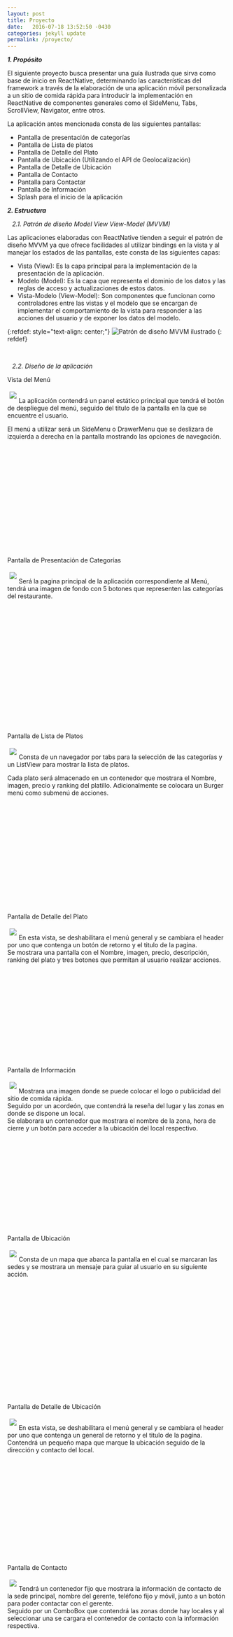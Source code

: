 ```yaml
---
layout: post
title: Proyecto
date:   2016-07-18 13:52:50 -0430
categories: jekyll update
permalink: /proyecto/
---
```


 ***1. Propósito***

El siguiente proyecto busca presentar una guía ilustrada que sirva como base de inicio en ReactNative, determinando las características del framework a través de la elaboración de una aplicación móvil personalizada a un sitio de comida rápida para introducir la implementación en ReactNative de componentes generales como el SideMenu, Tabs, ScrollView, Navigator, entre otros. 

La aplicación antes mencionada consta de las siguientes pantallas:
 
 - Pantalla de presentación de categorías
 - Pantalla de Lista de platos
 - Pantalla de Detalle del Plato
 - Pantalla de Ubicación (Utilizando el API de Geolocalización)
 - Pantalla de Detalle de Ubicación
 - Pantalla de Contacto
 - Pantalla para Contactar
 - Pantalla de Información
 - Splash para el inicio de la aplicación
  
***2. Estructura***

`` `` *2.1. Patrón de diseño Model View View-Model (MVVM)*

Las aplicaciones elaboradas con ReactNative tienden a seguir el patrón de diseño MVVM ya que ofrece facilidades al utilizar bindings en la vista y al manejar los estados de las pantallas, este consta de las siguientes capas:

+ Vista (View): Es la capa principal para la implementación de la presentación de la aplicación.
+ Modelo (Model): Es la capa que representa el dominio de los datos y las reglas de acceso y actualizaciones de estos datos. 
+ Vista-Modelo (View-Model): Son componentes que funcionan como controladores entre las vistas y el modelo que se encargan de implementar el comportamiento de la vista para responder a las acciones del usuario y de exponer los datos del modelo.

<p> </p>

{:refdef: style="text-align: center;"}
![Patrón de diseño MVVM ilustrado](/pas-restaurant-react-native/Images/MVVM.png)
{: refdef} 

<br>

`` `` *2.2. Diseño de la aplicación*

Vista del Menú

<img style="float: left; margin: 5px;" src="/pas-restaurant-react-native/Images/Pantalla_menu.png">
<br>
La aplicación contendrá un panel estático principal que tendrá el botón de despliegue del menú, seguido del titulo de la pantalla en la que se encuentre el usuario. 
<br>

El menú a utilizar será un SideMenu o DrawerMenu que se deslizara de izquierda a derecha en la pantalla mostrando las opciones de navegación. 

<br>
<br>
<br>
<br>
<br>
<br>
<br>
<br>
<br>
<br>
<br>
<br>
<br>
<br>

Pantalla de Presentación de Categorías

<img style="float: left; margin: 5px;" src="/pas-restaurant-react-native/Images/Pantalla_categorias.png">
<br>
Será la pagina principal de la aplicación correspondiente al Menú, tendrá una imagen de fondo con 5 botones que representen las categorías del restaurante. 

<br>
<br>
<br>
<br>
<br>
<br>
<br>
<br>
<br>
<br>
<br>
<br>
<br>
<br>
<br>
<br>
<br>
<br>

Pantalla de Lista de Platos	

<img style="float: left; margin: 5px;" src="/pas-restaurant-react-native/Images/Pantalla_platos.png">
<br>
Consta de un navegador por tabs para la selección de las categorías y un ListView para mostrar la lista de platos.
<br>

Cada plato será almacenado en un contenedor que mostrara el Nombre, imagen, precio y ranking del platillo. Adicionalmente se colocara un Burger menú como submenú de acciones.

<br>
<br>
<br>
<br>
<br>
<br>
<br>
<br>
<br>
<br>
<br>
<br>
<br>
<br>

Pantalla de Detalle del Plato

<img style="float: left; margin: 5px;" src="/pas-restaurant-react-native/Images/Pantalla_detalle_p.png">
<br>
En esta vista, se deshabilitara el menú general y se cambiara el header por uno que contenga un botón de retorno y el titulo de la pagina.
<br>
Se mostrara una pantalla con el Nombre, imagen, precio, descripción, ranking del plato y tres botones que permitan al usuario realizar acciones.

<br>
<br>
<br>
<br>
<br>
<br>
<br>
<br>
<br>
<br>
<br>
<br>
<br>
<br>

Pantalla de Información

<img style="float: left; margin: 5px;" src="/pas-restaurant-react-native/Images/Pantalla_informacion.png">
<br>
Mostrara una imagen donde se puede colocar el logo o publicidad del sitio de comida rápida.
<br>
Seguido por un acordeón, que contendrá la reseña del lugar y las zonas en donde se dispone un local.
<br>
Se elaborara un contenedor que mostrara el nombre de la zona, hora de cierre y un botón para acceder a la ubicación del local respectivo.

<br>
<br>
<br>
<br>
<br>
<br>
<br>
<br>
<br>
<br>
<br>
<br>
<br>
<br>

Pantalla de Ubicación

<img style="float: left; margin: 5px;" src="/pas-restaurant-react-native/Images/Pantalla_ubicacion.png">
<br>
Consta de un mapa que abarca la pantalla en el cual se marcaran las sedes y se mostrara un mensaje para guiar al usuario en su siguiente acción.

<br>
<br>
<br>
<br>
<br>
<br>
<br>
<br>
<br>
<br>
<br>
<br>
<br>
<br>
<br>
<br>
<br>

Pantalla de Detalle de Ubicación

<img style="float: left; margin: 5px;" src="/pas-restaurant-react-native/Images/Pantalla_comollegar.png">
<br>
En esta vista, se deshabilitara el menú general y se cambiara el header por uno que contenga un general de retorno y el titulo de la pagina.
<br>
Contendrá un pequeño mapa que marque la ubicación seguido de la dirección y contacto del local.

<br>
<br>
<br>
<br>
<br>
<br>
<br>
<br>
<br>
<br>
<br>
<br>
<br>
<br>
<br>

Pantalla de Contacto

<img style="float: left; margin: 5px;" src="/pas-restaurant-react-native/Images/Pantalla_contacto.png">
<br>
Tendrá un contenedor fijo que mostrara la información de contacto de la sede principal, nombre del gerente, teléfono fijo y móvil, junto a un botón para poder contactar con el gerente.
<br>
Seguido por un ComboBox que contendrá las zonas donde hay locales y al seleccionar una se cargara el contenedor de contacto con la información respectiva.

<br>
<br>
<br>
<br>
<br>
<br>
<br>
<br>
<br>
<br>
<br>
<br>
<br>
<br>

Pantalla para Contactar

<img style="float: left; margin: 5px;" src="/pas-restaurant-react-native/Images/Pantalla_contactar.png">
<br>
En esta vista, se deshabilitara el menú general y se cambiara el header por uno que contenga un dirección de retorno y el titulo de la pagina.
<br>
Se mostrara un formulario donde el usuario introducirá su nombre, correo electrónico y el cuerpo del mensaje a enviar.

<br>
<br>
<br>
<br>
<br>
<br>
<br>
<br>
<br>
<br>
<br>
<br>
<br>
<br>
<br>
<br>

Splash para el inicio de la aplicación					

<img style="float: left; margin: 5px;" src="/pas-restaurant-react-native/Images/Pantalla_inicio.png">
<br>
Se mostrara el logo del sitio de comida hasta que finalice la carga y renderización de la pantalla principal de la aplicación, Pantalla de lista de platos.

<br>
<br>
<br>
<br>
<br>
<br>
<br>
<br>
<br>
<br>
<br>
<br>
<br>
<br>
<br>
<br>
<br>
<br>

 ***3. Implementación del Proyecto***

A continuación se presentara el desarrollo de las vistas anteriormente mostradas denotando las librerías utilizadas y su uso.

Puntos a considerar:

- Se explicara el uso de los componentes y, en algunos casos, los props que recibe.
- Como el objetivo es aprender a utilizar el framework se implementaran los componentes y funcionalidades de varias maneras denotando sus ventajas.
- Instalación de las librerías NPM que se utilizaran.
- Se trabajara con variables que contengan la información de la aplicación, es decir, no se desarrollara el Modelo.
- El diseño de la aplicación esta disponible en el repositorio git por lo que no será explicado.



*Pueden descargar la app del repositorio:* [Synergy-GB React Native](https://github.com/SYNERGY-GB/pas-restaurant-react-native) 

<br>
<br>
*<Text style="text-decoration: underline; margin: 15px;"> 3.1. Inicio e Implementación de la librería Flux</Text>*
<br>
<br>

Comenzamos creando la aplicación que se llamara LosGorditosPlus


```
  react-native init LosGorditosPlus
```

Utilizaremos la estructura que otorga Facebook en sus ejemplos de ReactNative, tendremos una carpeta app que contenga los componentes de la aplicación con sus respectivos estilos y recursos.


```
  cd LosGorditosPlus
  mkdir app
  mkdir app/components
  mkdir app/components/resources
  mkdir app/components/styles
```

Proseguimos instalando [react-native-router-flux](https://github.com/aksonov/react-native-router-flux)

```
npm install --save react-native-router-flux
```

Esta librería nos permitirá utilizar su componente Router y Scene además de las funcionalidades que estos ofrecen, cada escena representa una pantalla que será renderizada sobre el componente actual.

Comenzaremos creando el componente principal de nuestra aplicación, el menú de navegación.

```
#Vista del menú

touch app/components/MenuBar.js
```

Ahora en el index estableceremos la escena que invoque al componente MenuBar.js

```
import React, { Component } from 'react';
import { Router, Scene } from 'react-native-router-flux';
import {
  AppRegistry
} from 'react-native';
import MenuBar from './app/components/MenuBar';

export default class LosGorditosPlus extends Component {
  render() {
    return (
      <Router>
        <Scene key="root" hideNavBar>
          <Scene key="MenuBar" component={MenuBar} initial={true} />
        </Scene>
      </Router>
    )
  }
}

AppRegistry.registerComponent('LosGorditosPlus', () => LosGorditosPlus);
```

Como se observa, estamos pasando los siguientes props al componente Scene:

- key: String único que sirve para referenciar la escena. Al pasarle como valor "root" indicamos que es raíz de las escenas.
- hideNavBar: Oculta la barra de navegación de Flux.
- component: Componente a ser renderizado en la escena o pagina.
- initial: Indica que es la primera escena a mostrar al ejecutar la aplicación.


Por ahora tenemos que al iniciar la aplicación se renderiza el componente Menubar.

Si queremos acceder a las acciones de Flux debemos importar del elemento Actions en las pantallas donde se utilizara.

```
import { Actions } from 'react-native-router-flux';
```

<br>
<br>
*<Text style="text-decoration: underline; margin: 15px;"> 3.2. Desarrollo del Menú </Text>*
<br>
<br>
Se quiere tener un menú que se despliegue del lado izquierdo de la aplicación, utilizaremos la librería [react-native-drawer](https://github.com/root-two/react-native-drawer) que facilita la implementación de un DrawerMenu funcional en ambas plataformas (iOS, Android). 


```
  npm install --save react-native-drawer
```

Creamos las pantallas a las cuales se accederán desde el menú

```

# Pantalla de Presentacion de Categorias

  touch app/components/MenuView.js


# Pantalla de Lista de Platos

  touch app/components/TabMenuList.js


# Pantalla de Informacion

  touch app/components/About.js

# Pantalla de Ubicacion

  touch app/components/Location.js

```

Podemos colocar en cada uno de estos archivos un pequeño código que nos permita visualizar la funcionalidad de nuestro menú al cambiar la pantalla

```
class <Nombre_Clase> extend Component {
	render (){
	return (
		<Text>Nombre del archivo</Text>
	);
	}
}

module.exports= <Nombre_Clase>
```


Empezamos la implementación del menú necesitamos importar la librería instalada y cada uno de los componentes (pantallas) que serán llamados.

```
import TabMenuList from './TabMenuList';
import MenuView from './MenuView';
import Location from './Location';
import About from './About';
import Contact from './Contact';
import Drawer from 'react-native-drawer';
import styles from './styles/MenuBar_style';

class MenuBar extend Component {
	render (){
	return (
		<Text>Nombre del archivo</Text>
	);
	}
}

module.exports= MenuBar
```


Usaremos el componente Image como contenedor para colocar la imagen de fondo y sobreponer componentes en esta.

Drawer: Este componente consta de 2 partes, el contenido que va dentro de las etiquetas es lo que se muestra en la pantalla, mientras que el componente declarado en la propiedad "content" se muestra en el drawer. Requiere la declaración de los estados Open y Disabled para el control de este y de las funciones para abrirlo y cerrarlo. Entre sus props tenemos:

- type: Puede tomar dos valores, "static" el Drawer se pinta en la pantalla deslizando el contenido de esta hacia la derecha. Y "overlay", se pinta encima del contenido de la pantalla.
- content: Aquí se declara el contenido que se mostrara en el drawer.
- onOpen: Función a realizar en la apertura del Drawer,
- onClose: Función a realizar al cerrar el Drawer.


Desglosaremos el contenido del Drawer en un archivo llamado DrawerContent para que el código sea mas legible y veamos como comunicar al componente padre con el hijo.

Creamos en la carpeta components el archivo DrawerContent.js

```
touch app/components/DrawerContent.js
```

El DrawerContent interactúa con un elemento que le pertenece al componente que lo invoca (Padre), ¿Como se comunican los componentes?, el padre requiere pasar funciones que manipulen sus elementos al hijo. Para que el DrawerContent acepte una función como props se necesita importar los "PropTypes" de React y definirlos como funciones. En este caso, el props que recibe la función se llamara "onClose".

Como vimos en el diseño el drawer consta de 5 botones (Opciones de Navegación y el botón del menú) junto a un indicador que se posiciona en la pagina actual para lo cual se le asignara un valor a cada Opción de Navegación, será pasado por el padre bajo el nombre de "selected_page", así podremos saber donde pintar el indicador. También, implementaremos la librería Flux para que al seleccionar una opción mandemos a refrescar el contexto utilizando la acción "Actions.refresh(PARAM)", donde pasaremos como parámetros:

- page_title: Titulo a mostrar en la barra de navegación.
- bg: Variable de control del fondo.
- ts: Variable de control del estilo de la barra de navegación.
- selected_page: Pagina seleccionada.

Mas adelante se explicara que hace la acción flux refresh

```
#DrawerContent

'use strict';
import React, {PropTypes, Component } from 'react';
import {
  TouchableOpacity,
  Text,
  View,
  Image
} from 'react-native';
import styles from './styles/MenuBar_style';
import { Actions } from 'react-native-router-flux';

class DrawerContent extends Component {
	 static propTypes = {
    onClose: PropTypes.func,
  };
  render (){
		return(
			<Image style={styles.containerMenu} source={require('./resources/menu.png')}>
              <TouchableOpacity style={styles.menu_icon} onPress={()=>{
                this.props.onClose()
              }}>
                <Image style={styles.menu_icon} source={require('./resources/1_Icons/recursos-01.png')} />
              </TouchableOpacity>

              <TouchableOpacity style={styles.first_button} onPress={()=>{
                Actions.refresh({page_title: null, bg: false, ts: false, selected_page: 0}) ;
                this.props.onClose()
              }}>
                <View style={styles.button_align}>
                  <Image style={styles.img_buttom} source={require('./resources/1_Icons/recursos-02.png')} />
                  <Text style={styles.menu_title}> menu </Text>
                  {this.props.selected_page === 0 ? 
                    <Image style={styles.img_buttom_4} source={require('./resources/1_Icons/recursos-06.png')} />
                    : 
                    this.props.selected_page === 4 ? 
                    <Image style={styles.img_buttom_4} source={require('./resources/1_Icons/recursos-06.png')} />
                    : 
                    <Text/>}
                </View>
              </TouchableOpacity>

              <TouchableOpacity style={styles.button} onPress={()=>{
                Actions.refresh({page_title: 'información', bg: true, ts: true, selected_page: 1}) ;
                this.props.onClose()
                }}>
                <View style={styles.button_align}>
                  <Image style={styles.img_buttom} source={require('./resources/1_Icons/recursos-03.png')} />
                  <Text style={styles.menu_title}> información </Text>
                  {this.props.selected_page ===1 ? 
                    <Image style={styles.img_buttom_4} source={require('./resources/1_Icons/recursos-06.png')} />
                    : 
                    <Text/>}
                </View>
              </TouchableOpacity>

              <TouchableOpacity style={styles.button} onPress={()=>{
                Actions.refresh({page_title: 'contacto', bg: true, ts: true, selected_page: 2}) ;
                this.props.onClose()
                }}>
                <View style={styles.button_align}>
                  <Image style={styles.img_buttom_2} source={require('./resources/1_Icons/recursos-04.png')} />
                  <Text style={styles.menu_title}> contactar </Text>
                  {this.props.selected_page ===2 ? 
                    <Image style={styles.img_buttom_4} source={require('./resources/1_Icons/recursos-06.png')} />
                    : 
                    <Text/>}
                </View>
              </TouchableOpacity>

              <TouchableOpacity style={styles.button} onPress={()=>{
                Actions.refresh({page_title: 'ubicaciones', bg: true, ts: true, selected_page: 3}) ;
                this.props.onClose()
                }}>
                  <View style={styles.button_align}>
                    <Image style={styles.img_buttom_3} source={require('./resources/1_Icons/recursos-05.png')} />
                    <Text style={styles.menu_title}> ubicaciones </Text>
                    {this.props.selected_page ===3 ? 
                    <Image style={styles.img_buttom_4} source={require('./resources/1_Icons/recursos-06.png')} />
                    : 
                    <Text/>}
                  </View>
              </TouchableOpacity>
              <Image style={styles.menu_logo}source={require('./resources/3_Logos/menu_logo.png')}/>
            </Image>
		);
	}
}

module.exports = DrawerContent;

```

Regresamos al MenuBar, importamos el contenido del Drawer

```
import DrawerContent from './DrawerContent';
```

Primero haremos nuestra propia barra de Navegación que tendrá el botón para acceder al menú de la aplicación (Drawer) y el titulo de la pagina en el cual se mostrar el valor del prop "page_title", después, colocaremos el contenido de la pagina que deseamos mostrar.

No utilizaremos Flux para la navegación de las paginas principales de la aplicación sino que lo haremos por medio de un switch que evalúe el prop "selected_page" y se renderiza en base a su valor ya que esto nos permite que se sustituya el componente que se muestra en pantalla en lugar de sobreponer una escena.

```
#Vista del Menu

'use strict';
import React, { Component } from 'react';
import {
  TouchableOpacity,
  Text,
  View,
  Image
} from 'react-native';
import TabMenuList from './TabMenuList';
import MenuView from './MenuView';
import Location from './Location';
import About from './About';
import Contact from './Contact';
import DrawerContent from './DrawerContent';
import Drawer from 'react-native-drawer';
import styles from './styles/MenuBar_style';

class MenuBar extends Component {

 constructor(props){
    super(props);
    this.state={
      drawerOpen: false,
      drawerDisabled: false,
    }
  }

  # Funcion para cerrar el drawer Menu
  closeDrawer = () => {
    this._drawer.close()
  }

  # Funcion para abrir el drawer menu
  openDrawer = () => {
    this._drawer.open()
  }

  render() {
    var bg = this.props.bg ? require('./resources/6_BG/bg2.png') : require('./resources/6_BG/bg.png');
    var title_style = this.props.ts ? styles.container_title : styles.container_title_b 
    return (
      <Image style={styles.bg} source={bg} >
        <Drawer
          ref={(ref) => this._drawer = ref}
          type="overlay"
          content={
            <DrawerContent onClose={this.closeDrawer} />
          }
          acceptDoubleTap
          onOpen={() => {
            this.setState({drawerOpen: true})
          }}
          onClose={() => {
            this.setState({drawerOpen: false})
          }}
          captureGestures={false}
          tweenDuration={200}
          panThreshold={0.50}
          disabled={this.state.drawerDisabled}
          openDrawerOffset={(viewport) => {
            return 100
          }}
          closedDrawerOffset={() => 0}
          panOpenMask={0.2}
          negotiatePan
          >

            <View style={title_style} >
                <TouchableOpacity style={styles.menu_icon} onPress={()=>{
                  this._drawer.open()
                }}>
                  <Image style={styles.menu_icon} source={require('./resources/1_Icons/recursos-01.png')} />
                </TouchableOpacity>
                <Text style={styles.page_title}> {this.props.page_title} </Text>       
            </View>


            { () => {
              switch (this.props.selected_page) {
                case 0: return <MenuView />;
                case 1: return <About />;
                case 2: return <Contact />;
                case 3: return <Location/>;
                case 4: return <TabMenuList />
                default: return <MenuView />;
              }
            })()}
        </Drawer>
      </Image>
    );
  }
}
```

Con esto ya tenemos nuestro componente principal MenuBar, el cual se encarga de mostrar el menú de navegación de la aplicación y renderizar las pantallas, como es el componente padre al refrescar con la acción Flux se actualizara y volverá a evaluar sus props cambiando el titulo de la pagina o renderizando una nueva pantalla. Inconveniente, es el único componente al cual podemos actualizar sus props con el refresh de flux "Actions.refresh()".

<br>
<br>
*<Text style="text-decoration: underline; margin: 15px;"> 3.3. Desarrollo de la Pantalla de Presentación de Categorías</Text>*
<br>
<br>

Esta pantalla se realizara en el archivo MenuView.js, se desea mostrar 5 botones que representan las categorías de comida que maneja el sitio de comida y que al ser presionada se cargue el componente MenuView para esto mandaremos a refrescar la ruta inicial con los props:

- page_title: Titulo que se mostrara en la barra de navegación.
- bg: Variable de control para colocar el fondo de la aplicación.
- ts: Variable que controla el estilo de la barra de navegación.
- selected_page: Pagina seleccionada.
- selectedTab: Numero de la categoría que fue seleccionada para marcar el tab en la siguiente pantalla.

```
import React, { Component } from 'react';
import {
  ScrollView, StyleSheet, Text, TouchableOpacity,
  View, Image,} from 'react-native';
import { Actions } from 'react-native-router-flux';
import styles from './styles/MenuView_style';

class MenuView extends Component {
  render(){
    return (
    <View style={styles.container}> 
    
      <TouchableOpacity style={styles.logo} onPress={() => Actions.refresh({page_title: 'favoritos', bg: true, ts: true, selected_page: 4, selectedTab: 0})}>
        <Image style={styles.img_logo} source={require('./resources/1_Icons/recursos-23.png')}/>
        <Text style={styles.text_logo}>favoritos</Text>
      </TouchableOpacity>
    
      <TouchableOpacity style={styles.logo} onPress={() => Actions.refresh({page_title: 'principales', bg: true, ts: true, selected_page: 4, selectedTab: 1})}>
        <Image style={styles.img_logo} source={require('./resources/1_Icons/recursos-24.png')}/>
        <Text style={styles.text_logo}>principales</Text>
      </TouchableOpacity>
      
      <TouchableOpacity style={styles.logo} onPress={() => Actions.refresh({page_title: 'ensaladas', bg: true, ts: true, selected_page: 4, selectedTab: 2})}>
        <Image style={styles.img_logo} source={require('./resources/1_Icons/recursos-25.png')}/>
        <Text style={styles.text_logo}>ensaladas</Text>
      </TouchableOpacity>
      
      <TouchableOpacity style={styles.logo} onPress={() => Actions.refresh({page_title: 'postres', bg: true, ts: true, selected_page: 4, selectedTab: 3})}>
        <Image style={styles.img_logo} source={require('./resources/1_Icons/recursos-26.png')}/>
        <Text style={styles.text_logo}>postres</Text>
      </TouchableOpacity>

      <TouchableOpacity style={styles.logo} onPress={() => Actions.refresh({page_title: 'bebidas', bg: true, ts: true, selected_page: 4, selectedTab: 4})}>
        <Image style={styles.img_logo} source={require('./resources/1_Icons/recursos-27.png')}/>
        <Text style={styles.text_logo}>bebidas</Text>
      </TouchableOpacity>
    
    </View>
    );
  }
};

module.exports = MenuView;
```

Con el código anterior logramos que al presionar un botón se recargue el componente MenuBar con los props enviados como el valor del "selected_page" es igual para todos los botones siempre estaremos renderizando el componente TabMenuList, por ahora, solo cambiara el estilo de la barra de navegación, el fondo de la app y el titulo que se muestra.

Utilizaremos el props "selectedTab" para indicar a nuestro componente TabMenuList cual fue el tab seleccionado para lo cual se instancia el componente con un props con el valor del tab seleccionado.


Cambiamos en el archivo MenuBar.js:

```
{ 
  (() => {
  switch (this.props.selected_page) {
    ...
    case 4: return <TabMenuList/>
    ...         
```

Por

```
{ 
  (() => {
  switch (this.props.selected_page) {
    ...
    case 4: return <TabMenuList selectedTab={ this.props.selectedTab } />
    ...
```

<br>
<br>
*<Text style="text-decoration: underline; margin: 15px;"> 3.4. Desarrollo de la Pantalla de Lista de Platos</Text>*
<br>
<br> 

El desarrollo de esta pantalla lo realizaremos en el archivo TabMenuList.js, como se observa en el diseño esta pantalla tiene un navegador interno por tab que será implementado utilizando la librería [react-native-tab-navigator](https://github.com/exponentjs/react-native-tab-navigator), trabajaremos el componente que renderiza la lista de platos de comida en un archivo a parte para su reutilizacion.

Se utilizaran variables con la información a mostrar, fake_data, que representan un array que contiene la información a ser mostrada.

Primero iniciaremos con la implementacion del TabNavigator, al utilizar este componente tendremos dos etiquetas principales <TabNavigator> que es el contenedor de los tabs y <TabNavigator.Item> que son los tab per se y contenedor del componente a mostrar, ademas contiene props que facilitan la funcionalidad del tab como:

- selected: Es un valor booleano que activa el tab cuando esta seleccionado, asociaremos una igualdad con el valor que pasamos "selected_tab" para activar el tab respectivo.
- renderIcon: Icono que tendra el tab cuando esta inactivo.
- renderSelectedIcon: Icono que tendra el tab cuando esta activo.

Adiccionalmente, colocaremos la funcion onPress para refrescar el titulo de la pagina y el tab seleccionado al presionarlo por medio de la accion Actions.refresh()


```
'use strict'; 
import React, { Component, PropTypes } from 'react';

#Importamos el TabNavigator de la libreria instalada

import TabNavigator from 'react-native-tab-navigator';
import {
  View,
  Text,
  Image
} from 'react-native';
import styles from './styles/TabStyle';
import { Actions } from 'react-native-router-flux';

class TabMenuList extends Component {
  render() {
    return (
    <View>
      <TabNavigator style={styles.container}>
        <TabNavigator.Item
          selected={this.props.selectedTab === 0}
          renderIcon={() => <Image style={styles.icon} source={require('./resources/1_Icons/recursos-18.png')} />}
          renderSelectedIcon={() => <Image style={styles.icon} source={require('./resources/1_Icons/recursos-13.png')} />}
          onPress={() => 
                    Actions.refresh({page_title: 'favoritos', selectedTab: 0})
                  }>
          {Aqui va el componente que muestra la lista de platos}
        </TabNavigator.Item>

        <TabNavigator.Item
          selected={this.props.selectedTab === 1}
          renderIcon={() => <Image style={styles.icon} source={require('./resources/1_Icons/recursos-19.png')} />}
          renderSelectedIcon={() => <Image style={styles.icon} source={require('./resources/1_Icons/recursos-14.png')} />}
          onPress={() => 
                    Actions.refresh({page_title: 'principales', selectedTab: 1})
                  }>
          {Aqui va el componente que muestra la lista de platos}
        </TabNavigator.Item>

        <TabNavigator.Item
          selected={this.props.selectedTab === 2}
          renderIcon={() => <Image style={styles.icon} source={require('./resources/1_Icons/recursos-20.png')} />}
          renderSelectedIcon={() => <Image style={styles.icon} source={require('./resources/1_Icons/recursos-15.png')} />}
          onPress={() => 
                    Actions.refresh({page_title: 'ensaladas', selectedTab: 2})
                  }
          >
          {Aqui va el componente que muestra la lista de platos}
        </TabNavigator.Item>

        <TabNavigator.Item
          selected={this.props.selectedTab === 3}
          renderIcon={() => <Image style={styles.icon} source={require('./resources/1_Icons/recursos-21.png')} />}
          renderSelectedIcon={() => <Image style={styles.icon} source={require('./resources/1_Icons/recursos-16.png')} />}
          onPress={() => 
                    Actions.refresh({page_title: 'postres', selectedTab: 3})
                  }
        >
          {Aqui va el componente que muestra la lista de platos}
        </TabNavigator.Item>

        <TabNavigator.Item
          selected={this.props.selectedTab === 4}
          renderIcon={() => <Image style={styles.icon} source={require('./resources/1_Icons/recursos-22.png')} />}
          renderSelectedIcon={() => <Image style={styles.icon} source={require('./resources/1_Icons/recursos-17.png')} />}
          onPress={() => 
                    Actions.refresh({page_title: 'bebidas', selectedTab: 4})
                }
         >
          {Aqui va el componente que muestra la lista de platos}
        </TabNavigator.Item>
      </TabNavigator>
      
    </View>
      );
  }
}

module.exports = TabMenuList;
```

Ahora que tenemos nuestra pantallas con Tabs pasaremos a elaborar el componente que muestra la lista de platos, tomaremos en cuenta que este recibira la informacion por el props fake_data que contendra el titulo del plato, precio, imagen, ranking y descripcion del mismo.

Creamos el archivo MenuList.js

```
touch app/components/MenuList.js
```


Primero, nos encargaremos del funcionamiento de la lista utilizando el componente propio de [ReactNative ListView](https://facebook.github.io/react-native/docs/listview.html) y debemos saber como trabaja:

- Se necesita instanciar el estado del dataSource con un cloneWithRows del array que contiene la información esto seccionara la información por filas, en este caso el array con información esta contenido en el prop del componente "fake_data": 

``` 
    constructor(props) {
        super(props);

        var ds = new ListView.DataSource({rowHasChanged: (r1, r2) => r1 !== r2});

        this.state= {
            dataSource: ds.cloneWithRows(this.props.fake_data)
        };
    }
```
- Requiere de una función que retorne el componente a pintar en cada fila de la lista (renderRow) al cual se le pasa la información de una fila.

- Para que el scroll del ListView funcione se debe colocar una altura al componente, además, agregar un componente vacío que ocupe espacio al final de la lista para que nos permita visualizar el ultimo renderizado.

Uso general

```
import {ListView} from 'react-native';

class MenuList extends Component {
  
  constructor(props) {
        super(props);

        var ds = new ListView.DataSource({rowHasChanged: (r1, r2) => r1 !== r2});

        this.state= {
            dataSource: ds.cloneWithRows(this.props.fake_data)
        };
    }

  renderMenu(data){
    return (
      <Text> Contenido de la fila </Text>
      );
  }

  render() { 
    return (
      <ListView
        dataSource={this.state.dataSource}
        renderRow={(data) => this.renderMenu(data)}/>
    );
  }
}
```
Una vez implementado el ListView trabajamos en el contenido de cada fila queremos mostrar la Imagen del plato, nombre, precio, ranking y añadirle un dropMenu. 

Comenzamos instalando la librería [react-native-menu](https://www.npmjs.com/package/react-native-menu) la cual contiene los componentes:

- Menu: Componente Menu donde se contienen las demás etiquetas.
- MenuContext: Permite establecer el contexto en el cual se sobrepondrá el menú. 
- MenuOptions: Contenedor de las opciones del menú.
- MenuOption: Opción del menú. 
- MenuTrigger: Disparador que renderiza el menú.

Como queremos que el dropMenu abarque la pantalla enceramos el componente ListView entre las etiquetas <MenuContext> y <MenuContext /> de esta manera el dropMenu se sobrepondrá en toda la lista. Haremos un menú que despliegue dos opciones, una de estas será para llamar a la escena que mostrara el detalle del plato correspondiente, usando la función del componente menú "onSelect" se evalúa la selección de una de sus opciones y ejecutara la función que establecida en el "onSelect", es necesario indicarle un valor a la etiqueta MenuOption a través del props "value", colocaríamos el siguiente código donde queremos que este nuestro dropMenu:

```
<Menu style={styles.img_menu} onSelect={(value) => /*Funcion a ejecutar*/}>
  
  <MenuTrigger style={styles.img_menu}>
    {/* Componente que representa el icono del menú */}
  </MenuTrigger>

  <MenuOptions optionsContainerStyle={/*Estilo del contenedor de la opción*/}>
    
    <MenuOption  value={/*Valor de la opción*/}>
        {/* Componente a mostrar en la opción*/}
    </>
    <MenuOption value={/*Valor de la opción*/}>
      {/* Componente a mostrar en la opción */}
    </MenuOption>

  </MenuOptions>

</Menu> 
```

Ahora que sabemos como implementar el dropMenu pasaremos a trabajar en la función "renderMenu" recapitulando:

- Se encarga de retornar la renderización del componente de una fila.
- Recibe en el parámetro "data" la información de una fila que consigue del dataSource definido en el estado del componente.
- Se debe mostrar por fila la Imagen del plato, nombre, precio, ranking y añadirle un dropMenu.
- Al final de la fila se debe anexar un componente vacío.


Utilizaremos la elaboración del componente que representa la fila en la lista de platos para repasar algunos conceptos base de ReactNative


Empezaremos estableciendo el contenedor de todos los elementos que utilizaremos

```
renderMenu(data){
  return (
      <View>

      <View />
  );
}
```

El primer elemento de nuestra fila es una imagen que obtendrá su contenido de un fichero local del proyecto através del prop "source" y cerramos la imagen en la misma etiqueta para que no sea tomada como contenedor.

```
renderMenu(data){
  return (
      <View>
        <Image source={data.img} />
      <View />
  );
}
```
Seguidamente, si observamos el diseño tocaría pintar el nombre del Plato y un icono que represente el menú. Por defecto, la orientación entre componentes es por columna y varias filas requeriríamos indicarle al contenedor que oriente por filas para trabajar con varias columnas pero esto afectaría a todos los elementos que estén estableció dentro de este por lo cual requerimos la definición de un subcontenedor de esta manera al aplicar el estilo " flexDirection: 'row' " los componentes dentro del contenedor se posicionaran uno al lado del otro.

Utilizaremos el componente <Text> para mostrar el titulo y declararemos nuestro menú como se indico previamente, utilizaremos como icono una imagen y las opciones del menú serán textos.

```
renderMenu(data){
  return (
      <View>
        <Image source={data.img} />
        <View style={{flexDirection: 'row'}}>
          <Text>{data.title}<Text />
          <Menu onSelect={(value) => this.changeView(value,data)}>
                <MenuTrigger style={styles.img_menu}>
                  <Image source={require('_Direccion_Local_de_la_Imagen_')} />
                </MenuTrigger>
                <MenuOptions optionsContainerStyle={styles.dropdownOptions}>
                  <MenuOption  value={0}>
                    <Text>Detalle</Text>
                  </MenuOption>
                  <MenuOption value={1}>
                    <Text>Pedir</Text>
                  </MenuOption>
                </MenuOptions>
              </Menu>    
        <View />
      <View />
  );
}
```
Vemos que al seleccionar una opción estamos invocando la función del MenuList "changeView" y le estamos pasando el valor de la opción y la información de la fila, mas adelante la definiremos para hacer la llamada de la escena "Detalle".

Volvemos a definir un subcontenedor para el precio y el ranking en nuestro componente supondremos que nuestra data contiene un atributo rank con la dirección de la imagen del ranking. Finalmente, anexamos la condición si data.last es true se renderiza un contenedor vacío si no que retorne el componente, además le agregamos los estilos a nuestro componente.

```
renderMenu(data){
  return (
    data.last ? <View style={styles.img}/> :
    <View style={styles.containerMenu}>
      <Image style={styles.img} source={data.img}/>
      <View style={styles.bg}>
        <View style={styles.rowStyle}>
          <Text style={styles.title}>{data.title}</Text>    
            <Menu style={styles.img_menu} onSelect={(value) => this.changeView(value,data)}>
              <MenuTrigger style={styles.img_menu}>
                <Image style={styles.img_menu} source={require('./resources/1_Icons/recursos-07.png')} />
              </MenuTrigger>
              <MenuOptions optionsContainerStyle={styles.dropdownOptions}>
                <MenuOption  value={0}>
                    <Text style={styles.dropText}>Detalle</Text>
                </MenuOption>
                <MenuOption value={1}>
                  <Text style={styles.dropText}>Pedir</Text>
                </MenuOption>
              </MenuOptions>
            </Menu>           
        </View>
        <View style={styles.rowStyle}>
          <Text style={styles.price}>{data.price}</Text>
          <Image style={styles.img_menu} source={data.rank}/>
        </View>
      </View>
    </View>
  );
}
```
Para terminar con nuestro componente MenuList nos falta definir la función changeView que recibe dos parámetros, value y data, el objetivo de esta función es hacer las acciones respectivas de navegación dependiendo del valor de la opción seleccionada en el dropMenu. Utilizaremos las acciones flux para la navegación por lo que será necesario importarlas.


```
import { Actions } from 'react-native-router-flux';
```

Definiremos la función para que llame a la escena MenuDetail cuando el usuario seleccione la opción de "detalle" (value=0) o mande al componente MenuBar a actualizar y renderizar la pantalla de Contacto.

```
changeView(value, data) {
  if (value === 0) {
    Actions.MenuDetail({plato: data})
  }
  else {
    Actions.refresh({page_title: 'contacto', selected_page: 2})
  }
}
```

Ahora, como estamos llamando a la escena MenuDetail requerimos incorporarla en nuestro Router. Repetimos los mismos paso que con la escena Menubar, creamos nuestro archivo MenuDetail.js, lo importamos en el index y definimos la escena pero esta vez sin el prop initial.

```
import React, { Component } from 'react';
import { Router, Scene } from 'react-native-router-flux';
import {AppRegistry} from 'react-native';
import MenuBar from './app/components/MenuBar';
import MenuDetail from './app/components/MenuDetail';

export default class LosGorditosPlus extends Component {
  render() {
    return (
      <Router>
        <Scene key="root" hideNavBar>
          <Scene key="MenuBar" component={MenuBar} initial={true} />
          <Scene key="MenuDetail" component={MenuDetail} />
        </Scene>
      </Router>
    )
  }
}
AppRegistry.registerComponent('LosGorditosPlus', () => LosGorditosPlus);
```

<br>
<br>
*<Text style="text-decoration: underline; margin: 15px;"> 3.5. Desarrollo de la Pantalla de Detalle del Plato</Text>*
<br>
<br>

<br>
<br>	 
*<Text style="text-decoration: underline; margin: 15px;"> 3.6. Desarrollo de la Pantalla de Información</Text>*
<br>
<br>

<br>
<br>
*<Text style="text-decoration: underline; margin: 15px;"> 3.7. Desarrollo de la Pantalla de Ubicación</Text>*
<br>
<br>

<br>
<br> 
*<Text style="text-decoration: underline; margin: 15px;"> 3.8. Desarrollo de la Pantalla de Detalle de Ubicación</Text>*
<br>
<br>

<br>
<br>
*<Text style="text-decoration: underline; margin: 15px;"> 3.9. Desarrollo de la Pantalla de Contacto</Text>*
<br>
<br>

<br>
<br>
*<Text style="text-decoration: underline; margin: 15px;"> 3.10. Desarrollo de la Pantalla para Contactar</Text>*
<br>
<br>

<br>
<br>
*<Text style="text-decoration: underline; margin: 15px;"> 3.11. Desarrollo del Splash para el inicio de la aplicación</Text>*
<br>
<br>

<br>
<br>
*<Text style="text-decoration: underline; margin: 15px;"> 3.12. Instalación en el dispositivo</Text>*
<br>
<br>	 

	  

	 
